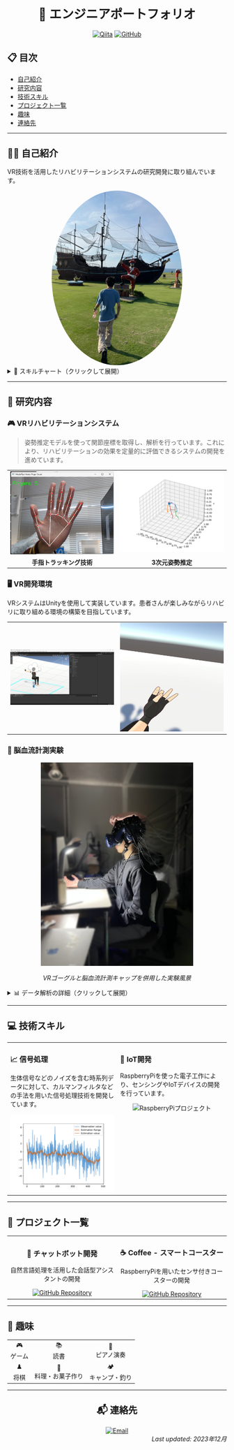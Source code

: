 # <div align="center">🚀 エンジニアポートフォリオ</div>

<div align="center">

[![Qiita](https://img.shields.io/badge/Qiita-55C500?style=for-the-badge&logo=qiita&logoColor=white)](http://qiita.com/cappuccino3044)
[![GitHub](https://img.shields.io/badge/GitHub-181717?style=for-the-badge&logo=github&logoColor=white)](https://github.com/cappuccino3044vaps)

</div>

## 📋 目次
- [自己紹介](#自己紹介)
- [研究内容](#研究内容)
- [技術スキル](#技術スキル)
- [プロジェクト一覧](#プロジェクト一覧)
- [趣味](#趣味)
- [連絡先](#連絡先)

---

## 👨‍🔬 自己紹介
VR技術を活用したリハビリテーションシステムの研究開発に取り組んでいます。

<div align="center">
  <img src="./figures/profile.jpg" alt="プロフィール写真" width="300px" style="border-radius: 50%;">
</div>

<details>
<summary>💼 スキルチャート（クリックして展開）</summary>
<div align="center">

| スキル | レベル |
|:---:|:---:|
| Unity | ⭐⭐⭐⭐⭐ |
| Python | ⭐⭐⭐⭐ |
| 信号処理 | ⭐⭐⭐⭐ |
| 機械学習 | ⭐⭐⭐ |
| RaspberryPi | ⭐⭐⭐⭐ |

</div>
</details>

---

## 🔬 研究内容

### 🎮 VRリハビリテーションシステム
> 姿勢推定モデルを使って関節座標を取得し、解析を行っています。これにより、リハビリテーションの効果を定量的に評価できるシステムの開発を進めています。

<div align="center">
  <table border="0">
    <tr>
      <td><img src="./figures/MediaPipeHands.png" alt="MediaPipeによる手指認識" width="250"></td>
      <td><img src="./figures/MediaPipe_3d.pdf" alt="3次元姿勢推定" width="250"></td>
    </tr>
    <tr>
      <td align="center"><b>手指トラッキング技術</b></td>
      <td align="center"><b>3次元姿勢推定</b></td>
    </tr>
  </table>
</div>

### 🖥️ VR開発環境
VRシステムはUnityを使用して実装しています。患者さんが楽しみながらリハビリに取り組める環境の構築を目指しています。

<div align="center">
  <table border="0">
    <tr>
      <td><img src="./figures/Unity.png" alt="Unity開発画面" width="300"></td>
      <td><img src="./figures/VR_screen.jpg" alt="VR画面表示例" width="300"></td>
    </tr>
  </table>
</div>

### 🧠 脳血流計測実験
<div align="center">
  <img src="./figures/experiment.png" alt="実験風景" width="350px">
  <p><i>VRゴーグルと脳血流計測キャップを併用した実験風景</i></p>
</div>

<details>
<summary>📊 データ解析の詳細（クリックして展開）</summary>

取得した脳血流データに信号処理を施して、統計的な検定を行います。これにより、リハビリ効果の科学的検証を行っています。

<div align="center">
  <img src="./figures/BrainMap.png" alt="脳活動マッピング" width="450px">
  <p><i>脳活動の統計解析マップ</i></p>
</div>

</details>

---

## 💻 技術スキル

<table>
  <tr>
    <td width="50%" valign="top">
      <h3>📈 信号処理</h3>
      <p>生体信号などのノイズを含む時系列データに対して、カルマンフィルタなどの手法を用いた信号処理技術を開発しています。</p>
      <div align="center">
        <img src="./figures/Kalmanfilter.pdf" alt="カルマンフィルタ適用例" width="300px">
      </div>
    </td>
    <td width="50%" valign="top">
      <h3>🔌 IoT開発</h3>
      <p>RaspberryPiを使った電子工作により、センシングやIoTデバイスの開発を行っています。</p>
      <div align="center">
        <img src="./figures/RasberryPi.jpg" alt="RaspberryPiプロジェクト" width="300px">
      </div>
    </td>
  </tr>
</table>

---

## 📂 プロジェクト一覧

<div align="center">
  <table border="0" cellspacing="10">
    <tr>
      <td align="center">
        <h3>💬 チャットボット開発</h3>
        <p>自然言語処理を活用した会話型アシスタントの開発</p>
        <a href="https://github.com/cappuccino3044vaps/Chat">
          <img src="https://img.shields.io/badge/GitHub-View%20Project-blue?style=for-the-badge&logo=github" alt="GitHub Repository">
        </a>
      </td>
      <td align="center">
        <h3>☕ Coffee - スマートコースター</h3>
        <p>RaspberryPiを用いたセンサ付きコースターの開発</p>
        <a href="https://github.com/cappuccino3044vaps/Coffee">
          <img src="https://img.shields.io/badge/GitHub-View%20Project-blue?style=for-the-badge&logo=github" alt="GitHub Repository">
        </a>
      </td>
    </tr>
  </table>
</div>

---

## 🎯 趣味

<div align="center">
  <table>
    <tr>
      <td align="center">🎮<br>ゲーム</td>
      <td align="center">📚<br>読書</td>
      <td align="center">🎹<br>ピアノ演奏</td>
    </tr>
    <tr>
      <td align="center">♟️<br>将棋</td>
      <td align="center">🍳<br>料理・お菓子作り</td>
      <td align="center">🏕️<br>キャンプ・釣り</td>
    </tr>
  </table>
</div>

---

<div align="center">

## 📬 連絡先

<a href="mailto:vapsok299@gmail.com">
  <img src="https://img.shields.io/badge/Email-Contact%20Me-red?style=for-the-badge&logo=gmail" alt="Email">
</a>

</div>

<div align="right">
<i>Last updated: 2023年12月</i>
</div>
